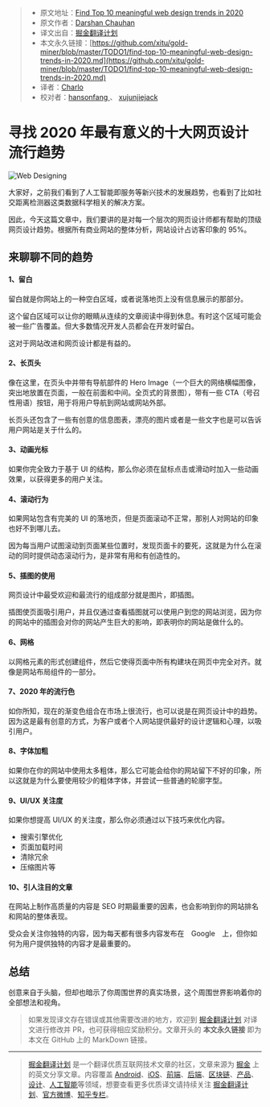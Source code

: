 > * 原文地址：[Find Top 10 meaningful web design trends in 2020](https://medium.com/ux-in-plain-english/find-top-10-meaningful-web-design-trends-in-2020-76c2a8301997)
> * 原文作者：[Darshan Chauhan](https://medium.com/@darshan.chauhan21198)
> * 译文出自：[掘金翻译计划](https://github.com/xitu/gold-miner)
> * 本文永久链接：[https://github.com/xitu/gold-miner/blob/master/TODO1/find-top-10-meaningful-web-design-trends-in-2020.md](https://github.com/xitu/gold-miner/blob/master/TODO1/find-top-10-meaningful-web-design-trends-in-2020.md)
> * 译者：[Charlo](https://github.com/Charlo-O)
> * 校对者：[hansonfang
](https://github.com/hansonfang)、 [xujunjiejack](https://github.com/xujunjiejack)

# 寻找 2020 年最有意义的十大网页设计流行趋势

![Web Designing](https://cdn-images-1.medium.com/max/2000/1*0KFCpdc4-ScdB1uDhGNMUg.png)

大家好，之前我们看到了人工智能即服务等新兴技术的发展趋势，也看到了比如社交距离检测器这类数据科学相关的解决方案。

因此，今天这篇文章中，我们要讲的是对每一个层次的网页设计师都有帮助的顶级网页设计趋势。根据所有商业网站的整体分析，网站设计占访客印象的 95%。

## 来聊聊不同的趋势

#### 1、留白

留白就是你网站上的一种空白区域，或者说落地页上没有信息展示的那部分。

这个留白区域可以让你的眼睛从连续的文章阅读中得到休息。有时这个区域可能会被一些广告覆盖。但大多数情况开发人员都会在开发时留白。

这对于网站改进和网页设计都是有益的。

#### 2、长页头

像在这里，在页头中并带有导航部件的 Hero Image（一个巨大的网络横幅图像，突出地放置在页面，一般在前面和中间。全页式的背景图），带有一些 CTA（号召性用语）按钮，用于将用户导航到网站或网站外部。

长页头还包含了一些有创意的信息图表，漂亮的图片或者是一些文字也是可以告诉用户网站是关于什么的。

#### 3、动画光标

如果你完全致力于基于 UI 的结构，那么你必须在鼠标点击或滑动时加入一些动画效果，以获得更多的用户关注。

#### 4、滚动行为

如果网站包含有完美的 UI 的落地页，但是页面滚动不正常，那别人对网站的印象也好不到哪儿去。

因为每当用户试图滚动到页面某些位置时，发现页面卡的要死，这就是为什么在滚动的同时提供动态滚动行为，是非常有用和有创造性的。

#### 5、插图的使用

网页设计中最受欢迎和最流行的组成部分就是图片，即插图。

插图使页面吸引用户，并且仅通过查看插图就可以使用户到您的网站浏览，因为你的网站中的插图会对你的网站产生巨大的影响，即表明你的网站是做什么的。

#### 6、网格

以网格元素的形式创建组件，然后它使得页面中所有构建块在网页中完全对齐。就像是网站布局组件的一部分。

#### 7、2020 年的流行色

如你所知，现在的渐变色组合在市场上很流行，也可以说是在网页设计中的趋势。因为这是最有创意的方式，为客户或者个人网站提供最好的设计逻辑和心理，以吸引用户。

#### 8、字体加粗

如果你在你的网站中使用太多粗体，那么它可能会给你的网站留下不好的印象，所以这就是为什么要使用较少的粗体字体，并尝试一些普通的轮廓字型。

#### 9、UI/UX 关注度

如果你想提高 UI/UX 的关注度，那么你必须通过以下技巧来优化内容。

* 搜索引擎优化
* 页面加载时间
* 清除冗余
* 压缩图片等

#### 10、引人注目的文章

在网站上制作高质量的内容是 SEO 时期最重要的因素，也会影响到你的网站排名和网站的整体表现。

受众会关注你独特的内容，因为每天都有很多内容发布在　Google　上，但你如何为用户提供独特的内容才是最重要的。

## 总结

创意来自于头脑，但却也暗示了你周围世界的真实场景，这个周围世界影响着你的全部想法和视角。

> 如果发现译文存在错误或其他需要改进的地方，欢迎到 [掘金翻译计划](https://github.com/xitu/gold-miner) 对译文进行修改并 PR，也可获得相应奖励积分。文章开头的 **本文永久链接** 即为本文在 GitHub 上的 MarkDown 链接。

---

> [掘金翻译计划](https://github.com/xitu/gold-miner) 是一个翻译优质互联网技术文章的社区，文章来源为 [掘金](https://juejin.im) 上的英文分享文章。内容覆盖 [Android](https://github.com/xitu/gold-miner#android)、[iOS](https://github.com/xitu/gold-miner#ios)、[前端](https://github.com/xitu/gold-miner#前端)、[后端](https://github.com/xitu/gold-miner#后端)、[区块链](https://github.com/xitu/gold-miner#区块链)、[产品](https://github.com/xitu/gold-miner#产品)、[设计](https://github.com/xitu/gold-miner#设计)、[人工智能](https://github.com/xitu/gold-miner#人工智能)等领域，想要查看更多优质译文请持续关注 [掘金翻译计划](https://github.com/xitu/gold-miner)、[官方微博](http://weibo.com/juejinfanyi)、[知乎专栏](https://zhuanlan.zhihu.com/juejinfanyi)。
